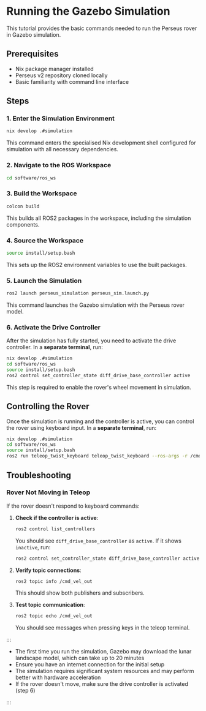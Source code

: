 # Running the Gazebo Simulation

This tutorial provides the basic commands needed to run the Perseus rover in Gazebo simulation.

## Prerequisites

- Nix package manager installed
- Perseus v2 repository cloned locally
- Basic familiarity with command line interface

## Steps

### 1. Enter the Simulation Environment

```bash
nix develop .#simulation
```

This command enters the specialised Nix development shell configured for simulation with all necessary dependencies.

### 2. Navigate to the ROS Workspace

```bash
cd software/ros_ws
```

### 3. Build the Workspace

```bash
colcon build
```

This builds all ROS2 packages in the workspace, including the simulation components.

### 4. Source the Workspace

```bash
source install/setup.bash
```

This sets up the ROS2 environment variables to use the built packages.

### 5. Launch the Simulation

```bash
ros2 launch perseus_simulation perseus_sim.launch.py
```

This command launches the Gazebo simulation with the Perseus rover model.

### 6. Activate the Drive Controller

After the simulation has fully started, you need to activate the drive controller. In a **separate terminal**, run:

```bash
nix develop .#simulation
cd software/ros_ws
source install/setup.bash
ros2 control set_controller_state diff_drive_base_controller active
```

This step is required to enable the rover's wheel movement in simulation.

## Controlling the Rover

Once the simulation is running and the controller is active, you can control the rover using keyboard input. In a **separate terminal**, run:

```bash
nix develop .#simulation
cd software/ros_ws
source install/setup.bash
ros2 run teleop_twist_keyboard teleop_twist_keyboard --ros-args -r /cmd_vel:=/cmd_vel_out -p stamped:=true
```

## Troubleshooting

### Rover Not Moving in Teleop

If the rover doesn't respond to keyboard commands:

1. **Check if the controller is active**:

   ```bash
   ros2 control list_controllers
   ```

   You should see `diff_drive_base_controller` as `active`. If it shows `inactive`, run:

   ```bash
   ros2 control set_controller_state diff_drive_base_controller active
   ```

2. **Verify topic connections**:

   ```bash
   ros2 topic info /cmd_vel_out
   ```

   This should show both publishers and subscribers.

3. **Test topic communication**:
   ```bash
   ros2 topic echo /cmd_vel_out
   ```
   You should see messages when pressing keys in the teleop terminal.

:::

- The first time you run the simulation, Gazebo may download the lunar landscape model, which can take up to 20 minutes
- Ensure you have an internet connection for the initial setup
- The simulation requires significant system resources and may perform better with hardware acceleration
- If the rover doesn't move, make sure the drive controller is activated (step 6)

:::
